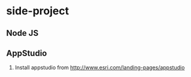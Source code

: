 # side-project

## Node JS 
## AppStudio
1. Install appstudio from http://www.esri.com/landing-pages/appstudio
